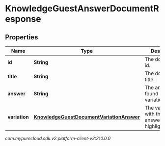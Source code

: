 # KnowledgeGuestAnswerDocumentResponse


## Properties

| Name | Type | Description | Notes |
| ------------ | ------------- | ------------- | ------------- |
| **id** | **String** | The document id. |  [optional] |
| **title** | **String** | The document title. |  [optional] |
| **answer** | **String** | The answer found inside a variationContent. |  [optional] |
| **variation** | [**KnowledgeGuestDocumentVariationAnswer**](KnowledgeGuestDocumentVariationAnswer) | The variation with the answer's highlight data. |  [optional] |




_com.mypurecloud.sdk.v2:platform-client-v2:210.0.0_
